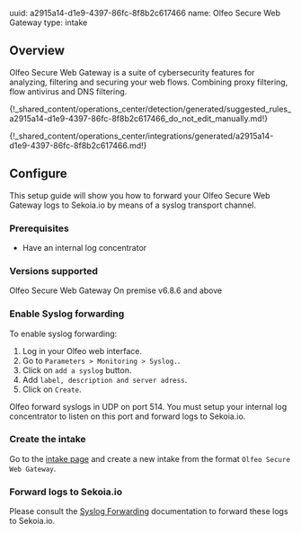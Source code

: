 uuid: a2915a14-d1e9-4397-86fc-8f8b2c617466
name: Olfeo Secure Web Gateway
type: intake

## Overview

Olfeo Secure Web Gateway is a suite of cybersecurity features for analyzing, filtering and securing your web flows. Combining proxy filtering, flow antivirus and DNS filtering.


{!_shared_content/operations_center/detection/generated/suggested_rules_a2915a14-d1e9-4397-86fc-8f8b2c617466_do_not_edit_manually.md!}

{!_shared_content/operations_center/integrations/generated/a2915a14-d1e9-4397-86fc-8f8b2c617466.md!}

## Configure

This setup guide will show you how to forward your Olfeo Secure Web Gateway logs
to Sekoia.io by means of a syslog transport channel.

### Prerequisites

- Have an internal log concentrator

### Versions supported

Olfeo Secure Web Gateway On premise v6.8.6 and above

### Enable Syslog forwarding

To enable syslog forwarding:

1. Log in your Olfeo web interface.
2. Go to `Parameters > Monitoring > Syslog.`.
3. Click on `add a syslog` button.
4. Add `label, description and server adress`.
5. Click on `Create`.

Olfeo forward syslogs in UDP on port 514. You must setup your internal log concentrator to listen on this port and forward logs to Sekoia.io.

### Create the intake

Go to the [intake page](https://app.sekoia.io/operations/intakes) and create a new intake from the format `Olfeo Secure Web Gateway`.

### Forward logs to Sekoia.io

Please consult the [Syslog Forwarding](../../../ingestion_methods/sekoiaio_forwarder/) documentation to forward these logs to Sekoia.io.